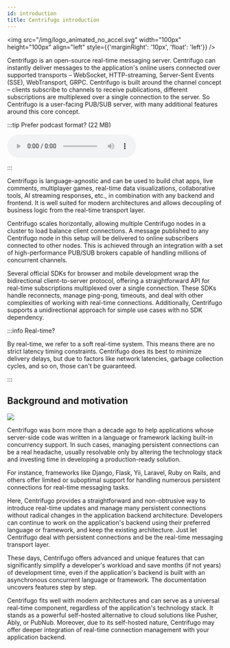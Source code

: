 ```yaml
---
id: introduction
title: Centrifugo introduction
---
```


<img src="/img/logo_animated_no_accel.svg" width="100px" height="100px" align="left" style={{'marginRight': '10px', 'float': 'left'}} />

Centrifugo is an open-source real-time messaging server. Centrifugo can instantly deliver messages to the application's online users connected over supported transports – WebSocket, HTTP-streaming, Server-Sent Events (SSE), WebTransport, GRPC. Centrifugo is built around the channel concept – clients subscribe to channels to receive publications, different subscriptions are multiplexed over a single connection to the server. So Centrifugo is a user-facing PUB/SUB server, with many additional features around this core concept.

:::tip Prefer podcast format? (22 MB)

<audio controls>
  <source src="/img/podcast-0001-introduction.wav" type="audio/wav" />
</audio>

:::

Centrifugo is language-agnostic and can be used to build chat apps, live comments, multiplayer games, real-time data visualizations, collaborative tools, AI streaming responses, etc., in combination with any backend and frontend. It is well suited for modern architectures and allows decoupling of business logic from the real-time transport layer.

Centrifugo scales horizontally, allowing multiple Centrifugo nodes in a cluster to load balance client connections. A message published to any Centrifugo node in this setup will be delivered to online subscribers connected to other nodes. This is achieved through an integration with a set of high-performance PUB/SUB brokers capable of handling millions of concurrent channels.

Several official SDKs for browser and mobile development wrap the bidirectional client-to-server protocol, offering a straightforward API for real-time subscriptions multiplexed over a single connection. These SDKs handle reconnects, manage ping-pong, timeouts, and deal with other complexities of working with real-time connections. Additionally, Centrifugo supports a unidirectional approach for simple use cases with no SDK dependency.

:::info Real-time?

By real-time, we refer to a soft real-time system. This means there are no strict latency timing constraints. Centrifugo does its best to minimize delivery delays, but due to factors like network latencies, garbage collection cycles, and so on, those can't be guaranteed.

:::

## Background and motivation

![](/img/bg_cat.jpg)

Centrifugo was born more than a decade ago to help applications whose server-side code was written in a language or framework lacking built-in concurrency support. In such cases, managing persistent connections can be a real headache, usually resolvable only by altering the technology stack and investing time in developing a production-ready solution.

For instance, frameworks like Django, Flask, Yii, Laravel, Ruby on Rails, and others offer limited or suboptimal support for handling numerous persistent connections for real-time messaging tasks.

Here, Centrifugo provides a straightforward and non-obtrusive way to introduce real-time updates and manage many persistent connections without radical changes in the application backend architecture. Developers can continue to work on the application's backend using their preferred language or framework, and keep the existing architecture. Just let Centrifugo deal with persistent connections and be the real-time messaging transport layer.

These days, Centrifugo offers advanced and unique features that can significantly simplify a developer's workload and save months (if not years) of development time, even if the application's backend is built with an asynchronous concurrent language or framework. The documentation uncovers features step by step.

Centrifugo fits well with modern architectures and can serve as a universal real-time component, regardless of the application's technology stack. It stands as a powerful self-hosted alternative to cloud solutions like Pusher, Ably, or PubNub. Moreover, due to its self-hosted nature, Centrifugo may offer deeper integration of real-time connection management with your application backend.
